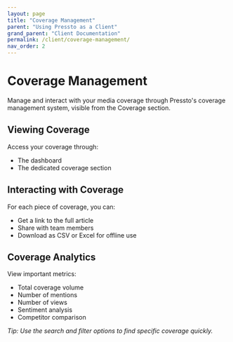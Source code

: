 ```yaml
---
layout: page
title: "Coverage Management"
parent: "Using Pressto as a Client"
grand_parent: "Client Documentation"
permalink: /client/coverage-management/
nav_order: 2
---
```


# Coverage Management

Manage and interact with your media coverage through Pressto's coverage management system, visible from the Coverage section.

## Viewing Coverage

Access your coverage through:

- The dashboard
- The dedicated coverage section

## Interacting with Coverage

For each piece of coverage, you can:

- Get a link to the full article
- Share with team members
- Download as CSV or Excel for offline use

## Coverage Analytics

View important metrics:

- Total coverage volume
- Number of mentions
- Number of views
- Sentiment analysis
- Competitor comparison

_Tip: Use the search and filter options to find specific coverage quickly._
